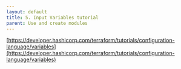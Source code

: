 ```yaml
---
layout: default
title: 5. Input Variables tutorial
parent: Use and create modules
---
```


[https://developer.hashicorp.com/terraform/tutorials/configuration-language/variables](https://developer.hashicorp.com/terraform/tutorials/configuration-language/variables)